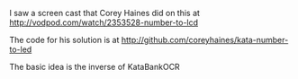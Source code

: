 I saw a screen cast that Corey Haines did on this at http://vodpod.com/watch/2353528-number-to-lcd

The code for his solution is at http://github.com/coreyhaines/kata-number-to-led

The basic idea is the inverse of KataBankOCR 

